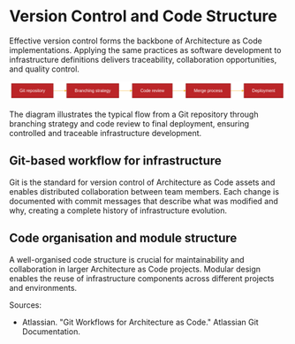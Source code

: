 # Version Control and Code Structure

Effective version control forms the backbone of Architecture as Code implementations. Applying the same practices as software development to infrastructure definitions delivers traceability, collaboration opportunities, and quality control.

![Version Control and Code structure](images/diagram_03_kapitel2.png)

The diagram illustrates the typical flow from a Git repository through branching strategy and code review to final deployment, ensuring controlled and traceable infrastructure development.

## Git-based workflow for infrastructure

Git is the standard for version control of Architecture as Code assets and enables distributed collaboration between team members. Each change is documented with commit messages that describe what was modified and why, creating a complete history of infrastructure evolution.

## Code organisation and module structure

A well-organised code structure is crucial for maintainability and collaboration in larger Architecture as Code projects. Modular design enables the reuse of infrastructure components across different projects and environments.

Sources:
- Atlassian. "Git Workflows for Architecture as Code." Atlassian Git Documentation.
